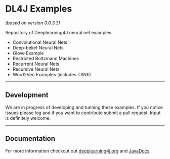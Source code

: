 DL4J Examples 
=========================
*(based on version 0.0.3.3)*

Repository of Deeplearning4J neural net examples:

- Convolutional Neural Nets
- Deep-belief Neural Nets
- Glove Example
- Restricted Boltzmann Machines
- Recurrent Neural Nets
- Recursive Neural Nets
- Word2Vec Examples (includes TSNE)

---
## Development
We are in progress of developing and tunning these examples. If you notice issues please log and if you want to contribute submit a pull request. Input is definitely welcome.

---
## Documentation
For more information checkout out [deeplearning4j.org](http://deeplearning4j.org/) and [JavaDocs](http://deeplearning4j.org/doc/).


